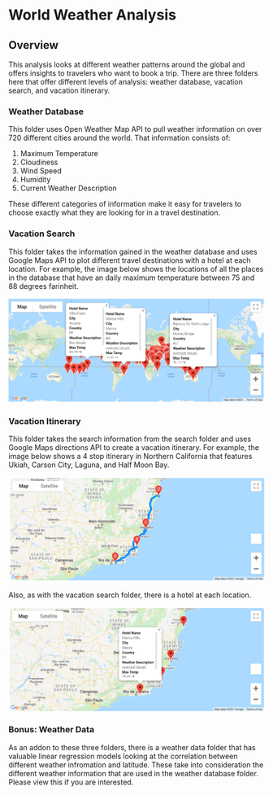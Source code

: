 # World Weather Analysis

## Overview

This analysis looks at different weather patterns around the global and offers insights to travelers who want to book a trip. There are three folders here that offer different levels of analysis: weather database, vacation search, and vacation itinerary.

### Weather Database

This folder uses Open Weather Map API to pull weather information on over 720 different cities around the world. That information consists of:

1. Maximum Temperature
2. Cloudiness
3. Wind Speed
4. Humidity
5. Current Weather Description

These different categories of information make it easy for travelers to choose exactly what they are looking for in a travel destination.

### Vacation Search

This folder takes the information gained in the weather database and uses Google Maps API to plot different travel destinations with a hotel at each location. For example, the image below shows the locations of all the places in the database that have an daily maximum temperature between 75 and 88 degrees farinheit.

![vacation_search_map](vacation_search/weatherpy_vacation_map.png)

### Vacation Itinerary

This folder takes the search information from the search folder and uses Google Maps directions API to create a vacation itinerary. For example, the image below shows a 4 stop itinerary in Northern California that features Ukiah, Carson City, Laguna, and Half Moon Bay.

![vacation_itinerary_map](vacation_itinerary/weatherpy_travel_map.png)

Also, as with the vacation search folder, there is a hotel at each location.

![vacation_itinerary_markers](vacation_itinerary/weatherpy_travel_map_markers.png)

### Bonus: Weather Data

As an addon to these three folders, there is a weather data folder that has valuable linear regression models looking at the correlation between different weather infromation and latitude. These take into consideration the different weather information that are used in the weather database folder. Please view this if you are interested.
